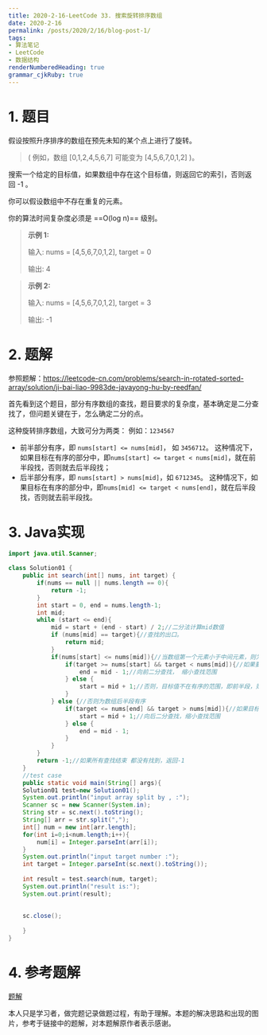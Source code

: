 ```yaml
---
title: 2020-2-16-LeetCode 33. 搜索旋转排序数组
date: 2020-2-16
permalink: /posts/2020/2/16/blog-post-1/ 
tags: 
- 算法笔记
- LeetCode
- 数据结构
renderNumberedHeading: true
grammar_cjkRuby: true
---
```


# 1. 题目
假设按照升序排序的数组在预先未知的某个点上进行了旋转。

> ( 例如，数组 [0,1,2,4,5,6,7] 可能变为 [4,5,6,7,0,1,2] )。

搜索一个给定的目标值，如果数组中存在这个目标值，则返回它的索引，否则返回 -1 。

你可以假设数组中不存在重复的元素。

你的算法时间复杂度必须是 ==O(log n)== 级别。
>
> **示例 1:**
> 
>输入: nums = [4,5,6,7,0,1,2], target = 0
>
>输出: 4

>__示例 2:__
>
>输入: nums = [4,5,6,7,0,1,2], target = 3
>
>输出: -1

# 2. 题解
参照题解：https://leetcode-cn.com/problems/search-in-rotated-sorted-array/solution/ji-bai-liao-9983de-javayong-hu-by-reedfan/

首先看到这个题目，部分有序数组的查找，题目要求的复杂度，基本确定是二分查找了，但问题关键在于，怎么确定二分的点。

这种旋转排序数组，大致可分为两类：
例如：`1234567`
- 前半部分有序，即 `nums[start] <= nums[mid]`， 如 `3456712`。
	这种情况下，如果目标在有序的部分中，即`nums[start] <= target < nums[mid]`，就在前半段找，否则就去后半段找；
- 后半部分有序，即 `nums[start] > nums[mid]`，如 `6712345`。
	这种情况下，如果目标在有序的部分中，即`nums[mid] <= target < nums[end]`，就在后半段找，否则就去前半段找。
	
# 3. Java实现
```java
import java.util.Scanner;

class Solution01 {
	public int search(int[] nums, int target) {
        if(nums == null || nums.length == 0){
        	return -1;
        }
        int start = 0, end = nums.length-1;
        int mid;
        while (start <= end){
        	mid = start + (end - start) / 2;//二分法计算mid数值
        	if (nums[mid] == target){//查找的出口。
        		return mid;
        	}
        	if(nums[start] <= nums[mid]){//当数组第一个元素小于中间元素，则为前半段有序
        		if(target >= nums[start] && target < nums[mid]){//如果要查找的值在有序的部分 即前半部分
        			end = mid - 1;//向前二分查找， 缩小查找范围
        		} else {
        			start = mid + 1;//否则，目标值不在有序的范围，即前半段，则向后二分查找，缩小查找范围
        		}
        	} else {//否则为数组后半段有序
        		if(target <= nums[end] && target > nums[mid]){//如果目标值在有序部分，即后半段
        			start = mid + 1;//向后二分查找，缩小查找范围
        		} else {
        			end = mid - 1;
        		}
        	}
        }
        return -1;//如果所有查找结束 都没有找到，返回-1
    }
	//test case
    public static void main(String[] args){
    Solution01 test=new Solution01();
    System.out.println("input array split by , :");
    Scanner sc = new Scanner(System.in);
    String str = sc.next().toString();
    String[] arr = str.split(",");
    int[] num = new int[arr.length];
    for(int i=0;i<num.length;i++){
    	num[i] = Integer.parseInt(arr[i]);
    }
    System.out.println("input target number :");
    int target = Integer.parseInt(sc.next().toString());
    
    int result = test.search(num, target);
    System.out.println("result is:");
    System.out.print(result);
    
    
    sc.close();
    
    }
}

```

# 4. 参考题解
[题解](https://leetcode-cn.com/problems/search-in-rotated-sorted-array/solution/ji-bai-liao-9983de-javayong-hu-by-reedfan/)

本人只是学习者，做完题记录做题过程，有助于理解。本题的解决思路和出现的图片，参考于链接中的题解，对本题解原作者表示感谢。




